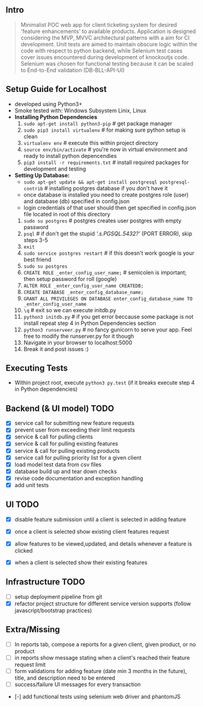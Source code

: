 Intro
-----
> Minimalist POC web app for client ticketing system for desired 'feature enhancements' to available products. 
> Application is designed considering the MVP, MVVC architectural patterns with a aim for CI development.
> Unit tests are aimed to maintain obscure logic within the code with respect to python backend, while 
> Selenium test cases cover issues encountered during development of knockoutjs code. 
> Selenium was chosen for functional testing because it can be scaled to End-to-End validation (DB-BLL-API-UI)


Setup Guide for Localhost
-----------
- developed using Python3+
- Smoke tested with: Windows Subsystem Linix, Linux
- __Installing Python Dependencies__
  1. `sudo apt-get install python3-pip` # get package manager
  2. `sudo pip3 install virtualenv` # for making sure python setup is clean
  3. `virtualenv env` # execute this within project directory
  4. `source env/bin/activate` # you're now in virtual environment and ready to install python depencendies
  5. `pip3 install -r requirements.txt` # install required packages for development and testing
- __Setting Up Database:__
  - `sudo apt-get update && apt-get install postgresql postgresql-contrib` # installing postgres database if you don't have it
  - once database is installed you need to create postgres role (user) and database (db) specified in config.json
  - login credentials of that user should then get specified in config.json file located in root of this directory
  1. `sudo su postgres` # postgres creates user postgres with empty password
  2. `psql` # if don't get the stupid _'.s.PGSQL.5432?'_ (PORT ERROR), skip steps 3-5 
  3. `exit`
  4. `sudo service postgres restart` # if this doesn't work google is your best friend
  5. `sudo su postgres`
  6. `CREATE ROLE _enter_config_user_name;` # semicolen is important; then setup password for roll (google)
  7. `ALTER ROLE _enter_config_user_name CREATEDB;`
  8. `CREATE DATABASE _enter_config_database_name;`
  9. `GRANT ALL PRIVILEGES ON DATABASE enter_config_database_name TO _enter_config_user_name`
  10. `\q` # exit so we can execute initdb.py
  11. `python3 initdb.py` # if you get error beccause some package is not install repeat step 4 in Python Dependencies section
  12. `python3 runserveer.py` # no fancy gunicorn to serve your app. Feel free to modify the runserver.py for it though
  13. Navigate in your browser to localhost:5000
  14. Break it and post issues :)
  

Executing Tests
---------------
- Within project root, execute `python3 py.test` (if it breaks execute step 4 in Python dependencies)

Backend (& UI model) TODO
----
- [x] service call for submitting new feature requests
- [x] prevent user from exceeding their limit requests
- [x] service & call for pulling clients
- [x] service & call for pulling existing features
- [x] service & call for pulling existing products
- [x] service call for pulling priority list for a given client
- [x] load model test data from csv files
- [x] database build up and tear down checks
- [x] revise code documentation and exception handling
- [x] add unit tests

UI TODO
-------
- [x] disable feature submission until a client is selected in adding feature
- [x] once a client is selected show existing client features request
- [x] allow features to be viewed,updated, and details whenever a feature is clicked
- [x] when a client is selected show their existing features


Infrastructure TODO
-------------------
- [ ] setup deployment pipeline from git
- [x] refactor project structure for different service version supports (follow javascript/bootstrap practices)

Extra/Missing
-------------
- [ ] In reports tab, compose a reports for a given client, given product, or no product
- [ ] in reports show message stating when a client's reached their feature request limit
- [ ] form validations for adding feature (date min 3 months in the future), title, and description need to be entered
- [ ] success/failure UI messages for every transaction
- [-] add functional tests using selenium web driver and phantomJS
